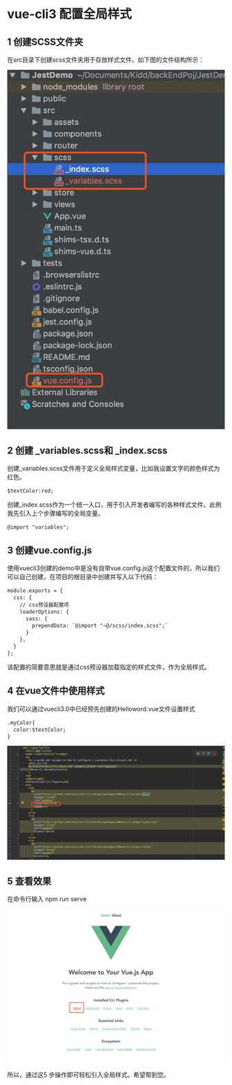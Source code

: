 # vue-cli3 配置全局样式

## 1  创建SCSS文件夹

在src目录下创建scss文件夹用于存放样式文件。如下图的文件结构所示：


![img](https://github.com/Kidd-Ye/Kidd.github.io/blob/master/img/globalScss/docstru.png)

## 2  创建 _variables.scss和 _index.scss

创建_variables.scss文件用于定义全局样式变量，比如我设置文字的颜色样式为红色。

```
$textColor:red;
```

创建_index.scss作为一个统一入口，用于引入开发者编写的各种样式文件。此例我先引入上个步骤编写的全局变量。

```
@import "variables";
```

## 3  创建vue.config.js

使用vuecli3创建的demo中是没有自带vue.config.js这个配置文件的，所以我们可以自己创建，在项目的根目录中创建并写入以下代码：

```
module.exports = {
  css: {
    // css预设器配置项
    loaderOptions: {
      sass: {
        prependData: `@import "~@/scss/index.scss";`
      }
    },
  }
};
```

该配置的简要意思就是通过css预设器加载指定的样式文件，作为全局样式。

## 4  在vue文件中使用样式

我们可以通过vuecli3.0中已经预先创建的Helloword.vue文件设置样式

```
.myColor{
  color:$textColor;
}
```

![img](https://github.com/Kidd-Ye/Kidd.github.io/blob/master/img/globalScss/textcolor.png)

## 5  查看效果

在命令行输入 npm run serve

![img](https://github.com/Kidd-Ye/Kidd.github.io/blob/master/img/globalScss/result.png)

所以，通过这5 步操作即可轻松引入全局样式。希望帮到您。





